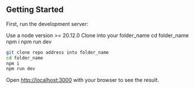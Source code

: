 
## Getting Started

First, run the development server:


Use a node version >= 20.12.0
Clone into your folder_name
cd folder_name
npm i
npm run dev

```bash
git clone repo address into folder_name
cd folder_name
npm i
npm run dev
```

Open [http://localhost:3000](http://localhost:3000) with your browser to see the result.

